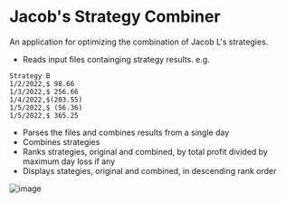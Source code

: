 # Jacob's Strategy Combiner

An application for optimizing the combination of Jacob L's strategies.

- Reads input files containging strategy results.  e.g.

```
Strategy B
1/2/2022,$ 98.66
1/3/2022,$ 256.66
1/4/2022,$(203.55)
1/5/2022,$ (56.36)
1/5/2022,$ 365.25
```

- Parses the files and combines results from a single day
- Combines strategies
- Ranks strategies, original and combined, by total profit divided by maximum day loss if any
- Displays stategies, original and combined, in descending rank order

![image](https://user-images.githubusercontent.com/2046227/207102579-1fa4baef-b1cd-4a42-807e-b6f1e3d7c66d.png)
